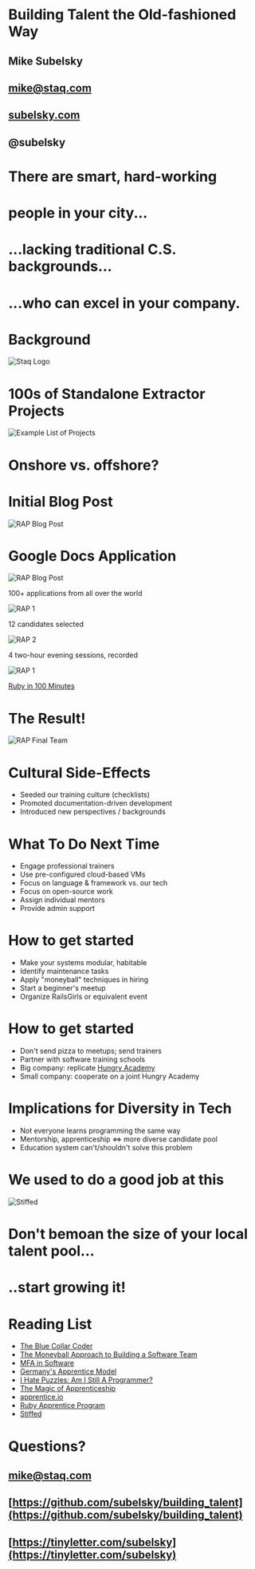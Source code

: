 <!SLIDE>
# Building Talent the Old-fashioned Way

## Mike Subelsky
## [mike@staq.com](mailto:mike@staq.com)
## [subelsky.com](http://www.subelsky.com/)
## @subelsky

<!SLIDE transition=fade>

# There are smart, hard-working
# people in your city...

<!SLIDE>

# ...lacking traditional C.S. backgrounds...

<!SLIDE>

# ...who can excel in your company.

<!SLIDE>

# Background

![Staq Logo](logo.png)

<!SLIDE>

# 100s of Standalone Extractor Projects

![Example List of Projects](extractor_list.png)

<!SLIDE>

# Onshore vs. offshore?

<!SLIDE>

# Initial Blog Post

![RAP Blog Post](post.png)

<!SLIDE>

# Google Docs Application

![RAP Blog Post](application.png)

100+ applications from all over the world

<!SLIDE>

![RAP 1](rap_training_1.JPG)

12 candidates selected

<!SLIDE>

![RAP 2](rap_training_2.JPG)

4 two-hour evening sessions, recorded

<!SLIDE>

![RAP 1](ruby_100.png)

[Ruby in 100 Minutes](http://tutorials.jumpstartlab.com/)

<!SLIDE>

# The Result!

![RAP Final Team](rap.png)

<!SLIDE bullets incremental>

# Cultural Side-Effects

* Seeded our training culture (checklists)
* Promoted documentation-driven development
* Introduced new perspectives / backgrounds

<!SLIDE bullets incremental>

# What To Do Next Time

* Engage professional trainers
* Use pre-configured cloud-based VMs
* Focus on language & framework vs. our tech
* Focus on open-source work
* Assign individual mentors
* Provide admin support

<!SLIDE bullets incremental>

# How to get started

* Make your systems modular, habitable
* Identify maintenance tasks
* Apply "moneyball" techniques in hiring
* Start a beginner's meetup
* Organize RailsGirls or equivalent event

<!SLIDE bullets incremental>

# How to get started

* Don't send pizza to meetups; send trainers
* Partner with software training schools
* Big company: replicate [Hungry Academy](http://www.hungryacademy.com/)
* Small company: cooperate on a joint Hungry Academy

<!SLIDE bullets incremental>

# Implications for Diversity in Tech

* Not everyone learns programming the same way
* Mentorship, apprenticeship &hArr; more diverse candidate pool
* Education system can't/shouldn't solve this problem

<!SLIDE center>

# We used to do a good job at this

![Stiffed](stiffed.jpg)

<!SLIDE>

# Don't bemoan the size of your local talent pool...

<!SLIDE>

# ..start growing it!

<!SLIDE small>

# Reading List

* [The Blue Collar Coder](http://dashes.com/anil/2012/10/the-blue-collar-coder.html)
* [The Moneyball Approach to Building a Software Team](http://devblog.moz.com/2014/09/the-moneyball-approach-to-building-a-software-team/)
* [MFA in Software](https://www.dreamsongs.com/MFASoftware.html)
* [Germany's Apprentice Model](http://www.theatlantic.com/business/archive/2014/10/why-germany-is-so-much-better-at-training-its-workers/381550)
* [I Hate Puzzles: Am I Still A Programmer?](http://zef.me/3666/i-hate-puzzles/)
* [The Magic of Apprenticeship](http://fourhourworkweek.com/2012/11/12/the-magic-of-apprenticeship-a-how-to-guide/)
* [apprentice.io](http://www.apprentice.io/)
* [Ruby Apprentice Program](http://www.subelsky.com/2014/02/staqs-ruby-apprentice-program-was-great.html)
* [Stiffed](https://www.goodreads.com/book/show/200884.Stiffed)

<!SLIDE>

# Questions?

## [mike@staq.com](mailto:mike@staq.com)
## [https://github.com/subelsky/building_talent](https://github.com/subelsky/building_talent)
## [https://tinyletter.com/subelsky](https://tinyletter.com/subelsky)
